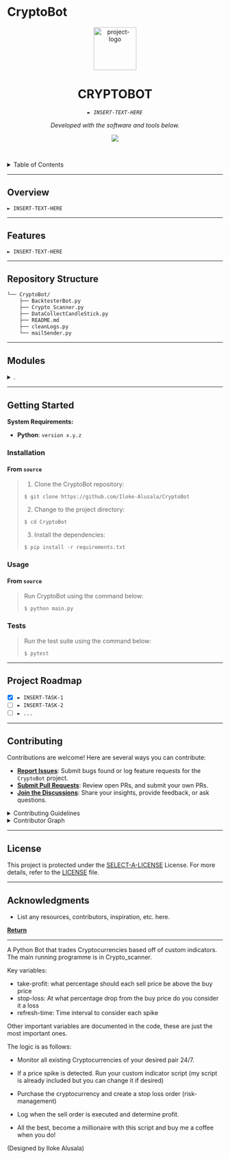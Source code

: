 # CryptoBot

<p align="center">
  <img src="https://img.icons8.com/?size=512&id=55494&format=png" width="100" alt="project-logo">
</p>
<p align="center">
    <h1 align="center">CRYPTOBOT</h1>
</p>
<p align="center">
    <em><code>► INSERT-TEXT-HERE</code></em>
</p>
<p align="center">
	<!-- Shields.io badges not used with skill icons. --><p>
<p align="center">
		<em>Developed with the software and tools below.</em>
</p>
<p align="center">
	<a href="https://skillicons.dev">
		<img src="https://skillicons.dev/icons?i=md,py&theme=light">
	</a></p>

<br><!-- TABLE OF CONTENTS -->
<details>
  <summary>Table of Contents</summary><br>

- [ Overview](#-overview)
- [ Features](#-features)
- [ Repository Structure](#-repository-structure)
- [ Modules](#-modules)
- [ Getting Started](#-getting-started)
  - [ Installation](#-installation)
  - [ Usage](#-usage)
  - [ Tests](#-tests)
- [ Project Roadmap](#-project-roadmap)
- [ Contributing](#-contributing)
- [ License](#-license)
- [ Acknowledgments](#-acknowledgments)
</details>
<hr>

##  Overview

<code>► INSERT-TEXT-HERE</code>

---

##  Features

<code>► INSERT-TEXT-HERE</code>

---

##  Repository Structure

```sh
└── CryptoBot/
    ├── BacktesterBot.py
    ├── Crypto_Scanner.py
    ├── DataCollectCandleStick.py
    ├── README.md
    ├── cleanLogs.py
    └── mailSender.py
```

---

##  Modules

<details closed><summary>.</summary>

| File                                                                                                          | Summary                         |
| ---                                                                                                           | ---                             |
| [DataCollectCandleStick.py](https://github.com/Iloke-Alusala/CryptoBot/blob/master/DataCollectCandleStick.py) | <code>► INSERT-TEXT-HERE</code> |
| [cleanLogs.py](https://github.com/Iloke-Alusala/CryptoBot/blob/master/cleanLogs.py)                           | <code>► INSERT-TEXT-HERE</code> |
| [Crypto_Scanner.py](https://github.com/Iloke-Alusala/CryptoBot/blob/master/Crypto_Scanner.py)                 | <code>► INSERT-TEXT-HERE</code> |
| [BacktesterBot.py](https://github.com/Iloke-Alusala/CryptoBot/blob/master/BacktesterBot.py)                   | <code>► INSERT-TEXT-HERE</code> |
| [mailSender.py](https://github.com/Iloke-Alusala/CryptoBot/blob/master/mailSender.py)                         | <code>► INSERT-TEXT-HERE</code> |

</details>

---

##  Getting Started

**System Requirements:**

* **Python**: `version x.y.z`

###  Installation

<h4>From <code>source</code></h4>

> 1. Clone the CryptoBot repository:
>
> ```console
> $ git clone https://github.com/Iloke-Alusala/CryptoBot
> ```
>
> 2. Change to the project directory:
> ```console
> $ cd CryptoBot
> ```
>
> 3. Install the dependencies:
> ```console
> $ pip install -r requirements.txt
> ```

###  Usage

<h4>From <code>source</code></h4>

> Run CryptoBot using the command below:
> ```console
> $ python main.py
> ```

###  Tests

> Run the test suite using the command below:
> ```console
> $ pytest
> ```

---

##  Project Roadmap

- [X] `► INSERT-TASK-1`
- [ ] `► INSERT-TASK-2`
- [ ] `► ...`

---

##  Contributing

Contributions are welcome! Here are several ways you can contribute:

- **[Report Issues](https://github.com/Iloke-Alusala/CryptoBot/issues)**: Submit bugs found or log feature requests for the `CryptoBot` project.
- **[Submit Pull Requests](https://github.com/Iloke-Alusala/CryptoBot/blob/main/CONTRIBUTING.md)**: Review open PRs, and submit your own PRs.
- **[Join the Discussions](https://github.com/Iloke-Alusala/CryptoBot/discussions)**: Share your insights, provide feedback, or ask questions.

<details closed>
<summary>Contributing Guidelines</summary>

1. **Fork the Repository**: Start by forking the project repository to your github account.
2. **Clone Locally**: Clone the forked repository to your local machine using a git client.
   ```sh
   git clone https://github.com/Iloke-Alusala/CryptoBot
   ```
3. **Create a New Branch**: Always work on a new branch, giving it a descriptive name.
   ```sh
   git checkout -b new-feature-x
   ```
4. **Make Your Changes**: Develop and test your changes locally.
5. **Commit Your Changes**: Commit with a clear message describing your updates.
   ```sh
   git commit -m 'Implemented new feature x.'
   ```
6. **Push to github**: Push the changes to your forked repository.
   ```sh
   git push origin new-feature-x
   ```
7. **Submit a Pull Request**: Create a PR against the original project repository. Clearly describe the changes and their motivations.
8. **Review**: Once your PR is reviewed and approved, it will be merged into the main branch. Congratulations on your contribution!
</details>

<details closed>
<summary>Contributor Graph</summary>
<br>
<p align="center">
   <a href="https://github.com{/Iloke-Alusala/CryptoBot/}graphs/contributors">
      <img src="https://contrib.rocks/image?repo=Iloke-Alusala/CryptoBot">
   </a>
</p>
</details>

---

##  License

This project is protected under the [SELECT-A-LICENSE](https://choosealicense.com/licenses) License. For more details, refer to the [LICENSE](https://choosealicense.com/licenses/) file.

---

##  Acknowledgments

- List any resources, contributors, inspiration, etc. here.

[**Return**](#-overview)

---


A Python Bot that trades Cryptocurrencies based off of custom indicators. 
The main running programme is in Crypto_scanner.

Key variables:
- take-profit: what percentage should each sell price be above the buy price
- stop-loss: At what percentage drop from the buy price do you consider it a loss
- refresh-time: Time interval to consider each spike

Other important variables are documented in the code, these are just the most important ones.

The logic is as follows:
- Monitor all existing Cryptocurrencies of your desired pair 24/7.
- If a price spike is detected. Run your custom indicator script (my script is already included but you can change it if desired)
- Purchase the cryptocurrency and create a stop loss order (risk-management)
- Log when the sell order is executed and determine profit.

- All the best, become a millionaire with this script and buy me a coffee when you do!

  
(Designed by Iloke Alusala)
